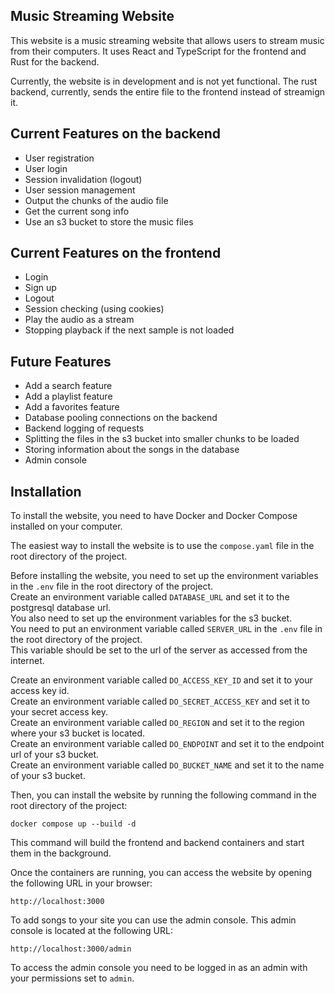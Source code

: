 ## Music Streaming Website
This website is a music streaming website that allows users to stream music from their computers. It uses React and TypeScript for the frontend and Rust for the backend.

Currently, the website is in development and is not yet functional.
The rust backend, currently, sends the entire file to the frontend instead of streamign it.

## Current Features on the backend
- User registration
- User login
- Session invalidation (logout)
- User session management
- Output the chunks of the audio file
- Get the current song info
- Use an s3 bucket to store the music files

## Current Features on the frontend
- Login
- Sign up
- Logout
- Session checking (using cookies)
- Play the audio as a stream
- Stopping playback if the next sample is not loaded

## Future Features
- Add a search feature
- Add a playlist feature
- Add a favorites feature
- Database pooling connections on the backend
- Backend logging of requests
- Splitting the files in the s3 bucket into smaller chunks to be loaded
- Storing information about the songs in the database
- Admin console

## Installation
To install the website, you need to have Docker and Docker Compose installed on your computer.

The easiest way to install the website is to use the `compose.yaml` file in the root directory of the project.

Before installing the website, you need to set up the environment variables in the `.env` file in the root directory of the project.  
Create an environment variable called `DATABASE_URL` and set it to the postgresql database url.  
You also need to set up the environment variables for the s3 bucket.  
You need to put an environment variable called `SERVER_URL` in the `.env` file in the root directory of the project.  
This variable should be set to the url of the server as accessed from the internet.  

Create an environment variable called `DO_ACCESS_KEY_ID` and set it to your access key id.  
Create an environment variable called `DO_SECRET_ACCESS_KEY` and set it to your secret access key.  
Create an environment variable called `DO_REGION` and set it to the region where your s3 bucket is located.  
Create an environment variable called `DO_ENDPOINT` and set it to the endpoint url of your s3 bucket.  
Create an environment variable called `DO_BUCKET_NAME` and set it to the name of your s3 bucket.  

Then, you can install the website by running the following command in the root directory of the project:
```
docker compose up --build -d
```
This command will build the frontend and backend containers and start them in the background.

Once the containers are running, you can access the website by opening the following URL in your browser:
```
http://localhost:3000
```

To add songs to your site you can use the admin console. This admin console is located at the following URL:
```
http://localhost:3000/admin
```
To access the admin console you need to be logged in as an admin with your permissions set to `admin`.  